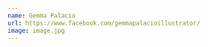 ```yaml
---
name: Gemma Palacio
url: https://www.facebook.com/gemmapalacioillustrator/
image: image.jpg
---
```


